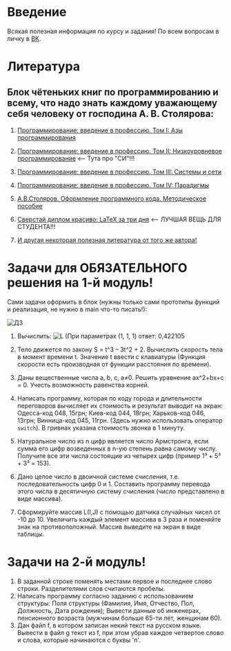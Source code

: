 # Введение

Всякая полезная информация по курсу и задания! По всем вопросам в личку в [ВК](https://vk.com/nadelow).

# Литература

## Блок чётеньких книг по программированию и всему, что надо знать каждому уважающему себя человеку от господина А. В. Столярова:

1. [Программирование: введение в профессию. Том I: Азы программирования](http://www.stolyarov.info/books/pdf/progintro_vol1.pdf)

2. [Программирование: введение в профессию. Том II: Низкоуровневое программирование](http://www.stolyarov.info/books/pdf/progintro_vol2.pdf) <-- Тута про "СИ"!!!

3. [Программирование: введение в профессию. Том III: Системы и сети](http://www.stolyarov.info/books/pdf/progintro_vol3.pdf)

4. [Программирование: введение в профессию. Том IV: Парадигмы](http://www.stolyarov.info/books/pdf/progintro_vol4.pdf)

5. [А.В.Столяров. Оформление программного кода. Методическое пособие](http://www.stolyarov.info/books/pdf/codestyle2.pdf)

6. [Сверстай диплом красиво: LaTeX за три дня](http://www.stolyarov.info/books/pdf/latex3days.pdf) <-- ЛУЧШАЯ ВЕЩЬ ДЛЯ СТУДЕНТА!!!

7. [И другая некоторая полезная литература от того же автора!](http://stolyarov.info/)

# Задачи для ОБЯЗАТЕЛЬНОГО решения на 1-й модуль!

Сами задачи оформить в блок (нужны только сами прототипы функций и реализация, не нужно в main что-то писать!):

![ДЗ](https://sun9-36.userapi.com/impg/KYgBY7ATgW6yTGiuyI5jDgr45Curluv6tgNzNQ/yCePQFc8WF4.jpg?size=635x271&quality=96&sign=21d5b3f367e4cf2c4c619b3dda85c784&type=album)

1. Вычислить: ![L](https://sun9-56.userapi.com/impg/zqIy1ViG5QKgH_8v4PXf2s5J3HHzPToIU4W_Hg/ZYHXAOjGOIc.jpg?size=382x97&quality=96&sign=f5f8a92186ee3be7a54637b4a8a56caf&type=album) (При параметрах (1, 1, 1) ответ: 0,422105

2. Тело движется по закону S = t^3 – 3t^2 + 2. Вычислить скорость тела в момент времени t. Значение t ввести с клавиатуры (Функция скорости есть производная от функции расстояния по времени).

3. Даны вещественные числа а, b, с, а≠0. Решить уравнение аx^2+bx+c = 0. Учесть возможность равенства корней.

4. Написать программу, которая по коду города и длительности переговоров
вычисляет их стоимость и результат выводит на экран: Одесса-код 048,
15грн; Киев-код 044, 18грн; Харьков-код 046, 13грн; Винница-код 045,
11грн. (Здесь нужно использовать оператор `switch`). В гривнах указана стоимость звонка в 1 минуту.

5. Натуральное число из n цифр является число Армстронга, если сумма его
цифр возведенных в n-ую степень равна самому числу. Получите все эти
числа состоящие из четырех цифр (пример 1³ + 5³ + 3³ = 153).

6. Дано целое число в двоичной системе счисления, т.е. последовательность
цифр 0 и 1. Составить программу перевода этого числа в десятичную
систему счисления (число представлено в виде массива).

7. Сформируйте массив L(I,J) с помощью датчика случайных чисел от -10 до 10. Увеличить каждый элемент массива в 3 раза и поменяйте знак на противоположный. Массив выведите на экран в виде таблицы.

# Задачи на 2-й модуль!

1. В заданной строке поменять местами первое и последнее слово строки. Разделителями слов считаются пробелы.
2. Написать программу согласно заданию с использованием структуры: Поля структуры (Фамилия, Имя, Отчество, Пол, Должность, Дата рождения); Вывести данные об инженерах, пенсионного возраста (мужчинам больше 65-ти лет, женщинам 60).
3. Дан файл f, в котором записан некий текст на русском языке. Вывести в файл g текст из f, при этом убрав каждое четвертое слово и слова, которые начинаются с буквы 'п'.
